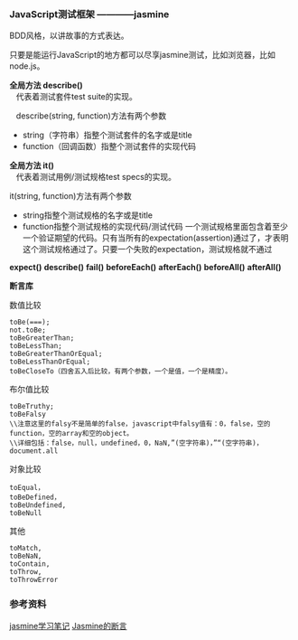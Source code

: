 ### JavaScript测试框架 ————jasmine 

BDD风格，以讲故事的方式表达。

只要是能运行JavaScript的地方都可以尽享jasmine测试，比如浏览器，比如node.js。

**全局方法 describe()**
<br> &nbsp; &nbsp;代表着测试套件test suite的实现。

&nbsp; &nbsp;describe(string, function)方法有两个参数

* string（字符串）指整个测试套件的名字或是title
* function（回调函数）指整个测试套件的实现代码

**全局方法 it()**
<br> &nbsp; &nbsp;代表着测试用例/测试规格test specs的实现。

it(string, function)方法有两个参数

* string指整个测试规格的名字或是title
* function指整个测试规格的实现代码/测试代码
一个测试规格里面包含着至少一个验证期望的代码。只有当所有的expectation(assertion)通过了，才表明这个测试规格通过了。只要一个失败的expectation，测试规格就不通过

**expect()**
**describe()**
**fail()**
**beforeEach()**
**afterEach()**
**beforeAll()**
**afterAll()**

**断言库**

数值比较 
```
toBe(===);
not.toBe;
toBeGreaterThan;
toBeLessThan;
toBeGreaterThanOrEqual;
toBeLessThanOrEqual;
toBeCloseTo（四舍五入后比较，有两个参数，一个是值，一个是精度）。
```

布尔值比较 
```
toBeTruthy;
toBeFalsy 
\\注意这里的falsy不是简单的false，javascript中falsy值有：0，false，空的function，空的array和空的object。 
\\详细包括：false，null，undefined，0，NaN,”(空字符串)，”“(空字符串)，document.all
```
对象比较 
```
toEqual，
toBeDefined，
toBeUndefined,
toBeNull
```
其他 
```
toMatch,
toBeNaN,
toContain,
toThrow,
toThrowError
```



### 参考资料
[jasmine学习笔记](https://www.jianshu.com/p/f8f66a8a3907)
[Jasmine的断言](https://blog.csdn.net/wangmiaoyan/article/details/79082985)

